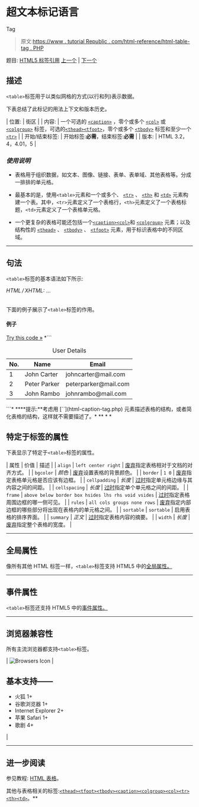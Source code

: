 # 超文本标记语言

Tag

> 原文:[https://www . tutorial Republic . com/html-reference/html-table-tag . PHP](https://www.tutorialrepublic.com/html-reference/html-table-tag.php)

题目: [HTML5 标签引用](html5-tags.php) [上一个](html5-svg-tag.php) | [下一个](html-tbody-tag.php)

## 描述

`<table>`标签用于以类似网格的方式(以行和列)表示数据。

下表总结了此标记的用法上下文和版本历史。

| 位置: | 街区 |
| 内容: | 一个可选的 [`<caption>`](html-caption-tag.php) ，零个或多个 [`<col>`](html-col-tag.php) 或 [`<colgroup>`](html-colgroup-tag.php) 标签，可选的[`<thead>`](html-thead-tag.php)[`<tfoot>`](html-tfoot-tag.php)，零个或多个 [`<tbody>`](html-tbody-tag.php) 标签和至少一个 [`<tr>`](html-tr-tag.php) |
| 开始/结束标签: | 开始标签:**必需**，结束标签:**必需** |
| 版本: | HTML 3.2，4，4.01，5 |

### *使用说明*

*   表格用于组织数据，如文本、图像、链接、表单、表单域、其他表格等。分成一排排的单元格。

*   最基本的是，使用`<table>`元素和一个或多个、 [`<tr>`](html-tr-tag.php) 、 [`<th>`](html-th-tag.php) 和 [`<td>`](html-td-tag.php) 元素构建一个表。其中，`<tr>`元素定义了一个表格行，`<th>`元素定义了一个表格标题，`<td>`元素定义了一个表格单元格。

*   一个更复杂的表格可能还包括一个[`<caption>`](html-caption-tag.php)[`<col>`](html-col-tag.php)和 [`<colgroup>`](html-colgroup-tag.php) 元素；以及结构性的 [`<thead>`](html-thead-tag.php) 、 [`<tbody>`](html-tbody-tag.php) 、 [`<tfoot>`](html-tfoot-tag.php) 元素，用于标识表格中的不同区域。

* * *

## 句法

`<table>`标签的基本语法如下所示:

*HTML / XHTML:* <table> ... </table>

下面的例子展示了`<table>`标签的作用。

#### 例子

[Try this code »](../codelab.php?topic=html&file=table-tag "Try this code using online Editor") *```
<table>
    <caption>User Details</caption>
    <thead>
        <tr>
            <th>No.</th>
            <th>Name</th>
            <th>Email</th>
        </tr>
    </thead>
    <tbody>
        <tr>
            <td>1</td>
            <td>John Carter</td>
            <td>johncarter@mail.com</td>
        </tr>
        <tr>
            <td>2</td>
            <td>Peter Parker</td>
            <td>peterparker@mail.com</td>
        </tr>
        <tr>
            <td>3</td>
            <td>John Rambo</td>
            <td>johnrambo@mail.com</td>
        </tr>
    </tbody>
</table>
```*  ****提示:**考虑用 [`<caption>`](html-caption-tag.php) 元素描述表格的结构，或者简化表格的结构，这样就不需要描述了。*  ** * *

## 特定于标签的属性

下表显示了特定于`<table>`标签的属性。

| 属性 | 价值 | 描述 |
| `align` | `left
center
right` | [废弃](../definitions.php#obsolete "Not supported in HTML5")指定表格相对于文档的对齐方式。 |
| `bgcolor` | *颜色* | [废弃](../definitions.php#obsolete "Not supported in HTML5")设置表格的背景颜色。 |
| `border` | `1
0` | [废弃](../definitions.php#obsolete "Not supported in HTML5")指定表格单元格是否应该有边框。 |
| `cellpadding` | *长度* | [过时](../definitions.php#obsolete "Not supported in HTML5")指定单元格边缘与其内容之间的间距。 |
| `cellspacing` | *长度* | [过时](../definitions.php#obsolete "Not supported in HTML5")指定单个单元格之间的间距。 |
| `frame` | `above
below
border
box
hsides
lhs
rhs
void
vsides` | [过时](../definitions.php#obsolete "Not supported in HTML5")指定表格周围边框的哪一侧可见。 |
| `rules` | `all
cols
groups
none
rows` | [废弃](../definitions.php#obsolete "Not supported in HTML5")指定内部边框的哪些部分将出现在表格内的单元格之间。 |
| `sortable` | `sortable` | 启用表格的排序界面。 |
| `summary` | *正文* | [过时](../definitions.php#obsolete "Not supported in HTML5")指定表格内容的摘要。 |
| `width` | *长度* | [废弃](../definitions.php#obsolete "Not supported in HTML5")指定整个表格的宽度。 |

* * *

## 全局属性

像所有其他 HTML 标签一样，`<table>`标签支持 HTML5 中的[全局属性。](html5-global-attributes.php)

* * *

## 事件属性

`<table>`标签还支持 HTML5 中的[事件属性。](html5-event-attributes.php)

* * *

## 浏览器兼容性

所有主流浏览器都支持`<table>`标签。

| ![Browsers Icon](../Images/e9331123c77668c1832e541c2fca1002.png) | 

## 基本支持——

*   火狐 1+
*   谷歌浏览器 1+
*   Internet Explorer 2+
*   苹果 Safari 1+
*   歌剧 4+

 |

* * *

## 进一步阅读

参见教程: [HTML 表格](../html-tutorial/html-tables.php)。

其他与表格相关的标签:[`<thead>`](html-thead-tag.php)[`<tfoot>`](html-tfoot-tag.php)[`<tbody>`](html-tbody-tag.php)[`<caption>`](html-caption-tag.php)[`<colgroup>`](html-colgroup-tag.php)[`<col>`](html-col-tag.php)[`<tr>`](html-tr-tag.php)[`<th>`](html-th-tag.php)[`<td>`](html-td-tag.php)。**